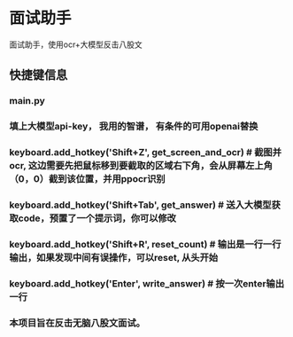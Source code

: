 # 面试助手
面试助手，使用ocr+大模型反击八股文
## 快捷键信息

### main.py
### 填上大模型api-key， 我用的智谱， 有条件的可用openai替换

### keyboard.add_hotkey('Shift+Z', get_screen_and_ocr) # 截图并ocr, 这边需要先把鼠标移到要截取的区域右下角，会从屏幕左上角（0，0）截到该位置，并用ppocr识别
### keyboard.add_hotkey('Shift+Tab', get_answer) # 送入大模型获取code，预置了一个提示词，你可以修改
### keyboard.add_hotkey('Shift+R', reset_count) # 输出是一行一行输出，如果发现中间有误操作，可以reset, 从头开始
### keyboard.add_hotkey('Enter', write_answer) # 按一次enter输出一行

### 本项目旨在反击无脑八股文面试。
